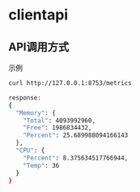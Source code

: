 # clientapi

## API调用方式

示例
```bash
curl http://127.0.0.1:8753/metrics

response:
{
  "Memory": {
    "Total": 4093992960,
    "Free": 1986834432,
    "Percent": 25.689988094166143
  },
  "CPU": {
    "Percent": 8.375634517766944,
    "Temp": 36
  }
}
```